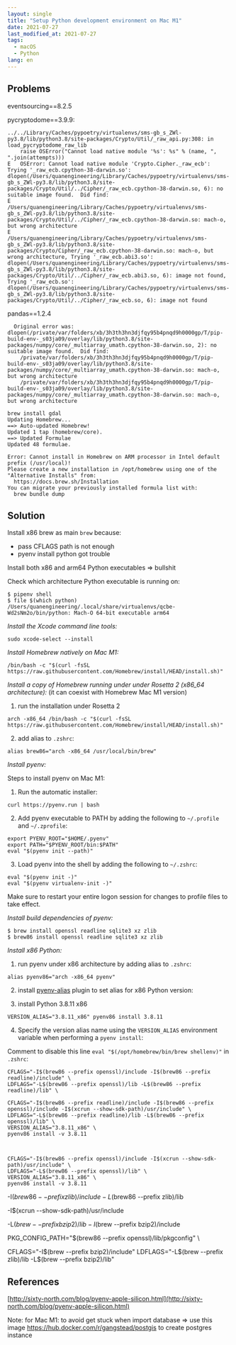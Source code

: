 ```yaml
---
layout: single
title: "Setup Python development environment on Mac M1"
date: 2021-07-27
last_modified_at: 2021-07-27
tags:
  - macOS
  - Python
lang: en
---
```


## Problems

eventsourcing==8.2.5

pycryptodome==3.9.9:

```
../../Library/Caches/pypoetry/virtualenvs/sms-gb_s_ZWl-py3.8/lib/python3.8/site-packages/Crypto/Util/_raw_api.py:308: in load_pycryptodome_raw_lib
    raise OSError("Cannot load native module '%s': %s" % (name, ", ".join(attempts)))
E   OSError: Cannot load native module 'Crypto.Cipher._raw_ecb': Trying '_raw_ecb.cpython-38-darwin.so': dlopen(/Users/quanengineering/Library/Caches/pypoetry/virtualenvs/sms-gb_s_ZWl-py3.8/lib/python3.8/site-packages/Crypto/Util/../Cipher/_raw_ecb.cpython-38-darwin.so, 6): no suitable image found.  Did find:
E   	/Users/quanengineering/Library/Caches/pypoetry/virtualenvs/sms-gb_s_ZWl-py3.8/lib/python3.8/site-packages/Crypto/Util/../Cipher/_raw_ecb.cpython-38-darwin.so: mach-o, but wrong architecture
E   	/Users/quanengineering/Library/Caches/pypoetry/virtualenvs/sms-gb_s_ZWl-py3.8/lib/python3.8/site-packages/Crypto/Cipher/_raw_ecb.cpython-38-darwin.so: mach-o, but wrong architecture, Trying '_raw_ecb.abi3.so': dlopen(/Users/quanengineering/Library/Caches/pypoetry/virtualenvs/sms-gb_s_ZWl-py3.8/lib/python3.8/site-packages/Crypto/Util/../Cipher/_raw_ecb.abi3.so, 6): image not found, Trying '_raw_ecb.so': dlopen(/Users/quanengineering/Library/Caches/pypoetry/virtualenvs/sms-gb_s_ZWl-py3.8/lib/python3.8/site-packages/Crypto/Util/../Cipher/_raw_ecb.so, 6): image not found
```

pandas==1.2.4

```
  Original error was: dlopen(/private/var/folders/xb/3h3th3hn3djfqy95b4pnqd9h0000gp/T/pip-build-env-_s03ja09/overlay/lib/python3.8/site-packages/numpy/core/_multiarray_umath.cpython-38-darwin.so, 2): no suitable image found.  Did find:
  	/private/var/folders/xb/3h3th3hn3djfqy95b4pnqd9h0000gp/T/pip-build-env-_s03ja09/overlay/lib/python3.8/site-packages/numpy/core/_multiarray_umath.cpython-38-darwin.so: mach-o, but wrong architecture
  	/private/var/folders/xb/3h3th3hn3djfqy95b4pnqd9h0000gp/T/pip-build-env-_s03ja09/overlay/lib/python3.8/site-packages/numpy/core/_multiarray_umath.cpython-38-darwin.so: mach-o, but wrong architecture
```

```
brew install gdal
Updating Homebrew...
==> Auto-updated Homebrew!
Updated 1 tap (homebrew/core).
==> Updated Formulae
Updated 48 formulae.

Error: Cannot install in Homebrew on ARM processor in Intel default prefix (/usr/local)!
Please create a new installation in /opt/homebrew using one of the
"Alternative Installs" from:
  https://docs.brew.sh/Installation
You can migrate your previously installed formula list with:
  brew bundle dump
```

## Solution

Install x86 brew as main `brew` because:
* pass CFLAGS path is not enough
* pyenv install python got trouble


Install both x86 and arm64 Python executables => bullshit

Check which architecture Python executable is running on:

```
$ pipenv shell
$ file $(which python)
/Users/quanengineering/.local/share/virtualenvs/qcbe-Wd2sNm2o/bin/python: Mach-O 64-bit executable arm64
```

*Install the Xcode command line tools:*

```
sudo xcode-select --install
```

*Install Homebrew natively on Mac M1:*

```
/bin/bash -c "$(curl -fsSL https://raw.githubusercontent.com/Homebrew/install/HEAD/install.sh)"
```

*Install a copy of Homebrew running under under Rosetta 2 (x86_64 architecture):* (it can coexist with Homebrew Mac M1 version)

1. run the installation under Rosetta 2
```
arch -x86_64 /bin/bash -c "$(curl -fsSL https://raw.githubusercontent.com/Homebrew/install/HEAD/install.sh)"
```

2. add alias to `.zshrc`:
```
alias brew86="arch -x86_64 /usr/local/bin/brew"
```

*Install pyenv:*

Steps to install pyenv on Mac M1:

1. Run the automatic installer:
```
curl https://pyenv.run | bash
```

2. Add pyenv executable to PATH by adding the following to `~/.profile` and `~/.zprofile`:
```
export PYENV_ROOT="$HOME/.pyenv"
export PATH="$PYENV_ROOT/bin:$PATH"
eval "$(pyenv init --path)"
```

3. Load pyenv into the shell by adding the following to `~/.zshrc`:
```
eval "$(pyenv init -)"
eval "$(pyenv virtualenv-init -)"
```

Make sure to restart your entire logon session for changes to profile files to take effect.

*Install build dependencies of pyenv:*

```
$ brew install openssl readline sqlite3 xz zlib
$ brew86 install openssl readline sqlite3 xz zlib
```

*Install x86 Python:*

1. run pyenv under x86 architecture by adding alias to `.zshrc`:
```
alias pyenv86="arch -x86_64 pyenv"
```

2. install [pyenv-alias](https://github.com/s1341/pyenv-alias) plugin to set alias for x86 Python version:

3. install Python 3.8.11 x86

```
VERSION_ALIAS="3.8.11_x86" pyenv86 install 3.8.11
```

4. Specify the version alias name using the `VERSION_ALIAS` environment variable when performing a `pyenv install`:

Comment to disable this line `eval "$(/opt/homebrew/bin/brew shellenv)"` in `.zshrc`:

```
CFLAGS="-I$(brew86 --prefix openssl)/include -I$(brew86 --prefix readline)/include" \
LDFLAGS="-L$(brew86 --prefix openssl)/lib -L$(brew86 --prefix readline)/lib" \

CFLAGS="-I$(brew86 --prefix readline)/include -I$(brew86 --prefix openssl)/include -I$(xcrun --show-sdk-path)/usr/include" \
LDFLAGS="-L$(brew86 --prefix readline)/lib -L$(brew86 --prefix openssl)/lib" \
VERSION_ALIAS="3.8.11_x86" \
pyenv86 install -v 3.8.11



CFLAGS="-I$(brew86 --prefix openssl)/include -I$(xcrun --show-sdk-path)/usr/include" \
LDFLAGS="-L$(brew86 --prefix openssl)/lib" \
VERSION_ALIAS="3.8.11_x86" \
pyenv86 install -v 3.8.11

```



 -I$(brew86 --prefix zlib)/include
 -L$(brew86 --prefix zlib)/lib

 -I$(xcrun --show-sdk-path)/usr/include

-L$(brew --prefix bzip2)/lib
-I$(brew --prefix bzip2)/include

PKG_CONFIG_PATH="$(brew86 --prefix openssl)/lib/pkgconfig" \

CFLAGS="-I$(brew --prefix bzip2)/include"
LDFLAGS="-L$(brew --prefix zlib)/lib -L$(brew --prefix bzip2)/lib"



## References

[http://sixty-north.com/blog/pyenv-apple-silicon.html](http://sixty-north.com/blog/pyenv-apple-silicon.html)


Note: for Mac M1: to avoid get stuck when import database => use this image https://hub.docker.com/r/gangstead/postgis to create postgres instance

